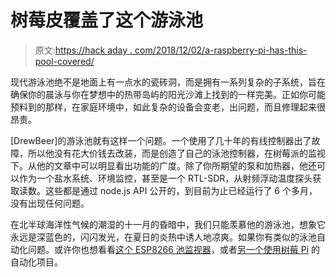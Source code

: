 # 树莓皮覆盖了这个游泳池

> 原文:[https://hack aday . com/2018/12/02/a-raspberry-pi-has-this-pool-covered/](https://hackaday.com/2018/12/02/a-raspberry-pi-has-this-pool-covered/)

现代游泳池绝不是地面上有一点水的瓷砖洞，而是拥有一系列复杂的子系统，旨在确保你的晨泳与你在梦想中的热带岛屿的阳光沙滩上找到的一样完美。正如你可能预料到的那样，在家庭环境中，如此复杂的设备会变老，出问题，而且修理起来很昂贵。

[DrewBeer]的游泳池就有这样一个问题。一个使用了几十年的有线控制器出了故障，所以他没有花大价钱去改装，而是创造了自己的泳池控制器，在树莓派的监视下。从他的文章中可以明显看出功能的广度。除了你所期望的泵和加热器，他还可以作为一个盐水系统、环境监控，甚至是一个 RTL-SDR，从射频浮动温度探头获取读数。这些都是通过 node.js API 公开的，到目前为止已经运行了 6 个多月，没有出现任何问题。

在北半球海洋性气候的潮湿的十一月的昏暗中，我们只能羡慕他的游泳池，想象它永远是深蓝色的，闪闪发光，在夏日的炎热中诱人地凉爽。如果你有类似的泳池自动化问题。或许你也想看看[这个 ESP8266 池监视器](https://hackaday.com/2018/06/07/wifi-pool-controller-only-cost-20/)，或者[另一个使用树莓 Pi](https://hackaday.com/2016/09/05/enjoy-the-last-throes-of-summer-with-a-nice-pool-automation-project/) 的自动化项目。